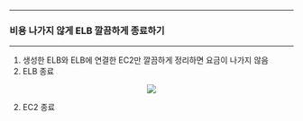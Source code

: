 -----
### 비용 나가지 않게 ELB 깔끔하게 종료하기
-----
1. 생성한 ELB와 ELB에 연결한 EC2만 깔끔하게 정리하면 요금이 나가지 않음
2. ELB 종료
<div align="center">
<img src="https://github.com/user-attachments/assets/d34e5ad5-d316-4df2-8e38-a1dd4d5be252">
</div>

2. EC2 종료
